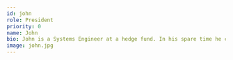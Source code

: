 ```yaml
---
id: john
role: President
priority: 0
name: John
bio: John is a Systems Engineer at a hedge fund. In his spare time he contributes to open source software and creates CTF challenges.
image: john.jpg
---
```

